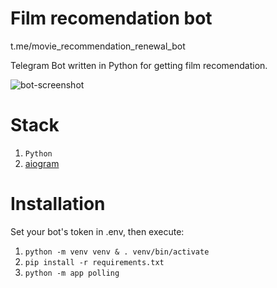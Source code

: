 # Film recomendation bot
t.me/movie_recommendation_renewal_bot

Telegram Bot written in Python for getting film recomendation.

![bot-screenshot](https://telegra.ph/file/1c7483f555a709285107c.png)

# Stack

1. `Python`
2. [aiogram](https://github.com/aiogram/aiogram)

# Installation 

Set your bot's token in .env, then execute:

1. `python -m venv venv & . venv/bin/activate`
3. `pip install -r requirements.txt`
3. `python -m app polling`
